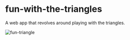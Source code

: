 # fun-with-the-triangles
 A web app that revolves around playing with the triangles.
 
 ![fun-triangle](https://user-images.githubusercontent.com/87223296/205587414-d7a9868a-3a30-40cc-98c4-ff89401cf3d8.jpg)


